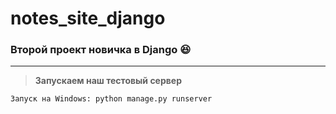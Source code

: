 # notes_site_django
### Второй проект новичка в Django :laughing:
___
> **Запускаем наш тестовый сервер**

`Запуск на Windows:
python manage.py runserver`

